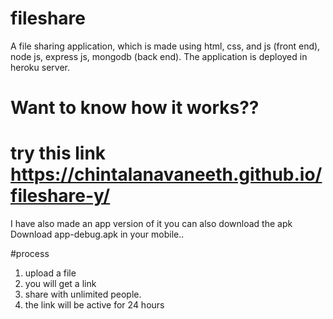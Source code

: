 # fileshare

A file sharing application, which is made using html, css, and js (front end), node js, express js, mongodb (back end).
The application is deployed in heroku server.

# Want to know how it works??
# try this link https://chintalanavaneeth.github.io/fileshare-y/

I have also made an app version of it you can also download the apk
Download app-debug.apk in your mobile..

#process
1. upload a file
2. you will get a link
3. share with unlimited people.
4. the link will be active for 24 hours
